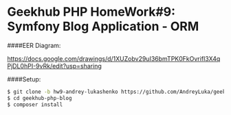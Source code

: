 Geekhub PHP HomeWork#9: Symfony Blog Application - ORM
=

####EER Diagram:

https://docs.google.com/drawings/d/1XUZobv29uI36bmTPK0FkOvrifI3X4qPjDL0hPI-9vRk/edit?usp=sharing

####Setup:

```bash
$ git clone -b hw9-andrey-lukashenko https://github.com/AndreyLuka/geekhub-php-blog.git
$ cd geekhub-php-blog
$ composer install
``` 
